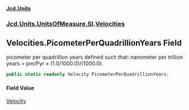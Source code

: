 #### [Jcd.Units](index 'index')
### [Jcd.Units.UnitsOfMeasure.SI](Jcd.Units.UnitsOfMeasure.SI 'Jcd.Units.UnitsOfMeasure.SI').[Velocities](Velocities 'Jcd.Units.UnitsOfMeasure.SI.Velocities')

## Velocities.PicometerPerQuadrillionYears Field

picometer per quadrillion years defined such that: nanometer per trillion years = pm/Pyr × (1.0/1000.0)/(1000.0).

```csharp
public static readonly Velocity PicometerPerQuadrillionYears;
```

#### Field Value
[Velocity](Velocity 'Jcd.Units.UnitTypes.Velocity')